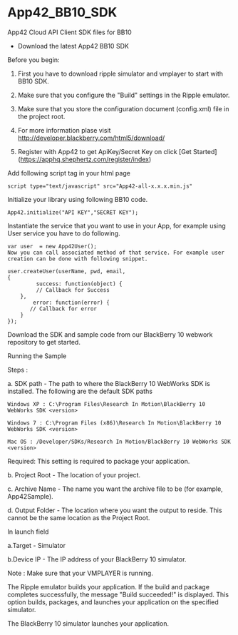 App42_BB10_SDK
====================

App42 Cloud API Client SDK files for BB10 

- Download  the latest App42 BB10 SDK

Before you begin:

1. First you have to download ripple simulator and vmplayer to start with BB10 SDK.

2. Make sure that you configure the "Build" settings in the Ripple emulator.

3. Make sure that you store the configuration document (config.xml) file in the project root. 

4. For more information plase visit http://developer.blackberry.com/html5/download/

5. Register with App42 to get ApiKey/Secret Key on click [Get Started] (https://apphq.shephertz.com/register/index)

Add following script tag in your html page

	script type="text/javascript" src="App42-all-x.x.x.min.js"
Initialize your library using following BB10 code.
 	
 	App42.initialize("API KEY","SECRET KEY");
 	
 Instantiate the service that you want to use in your App, for example using User service you have to do following.

 	var user  = new App42User();
 	Now you can call associated method of that service. For example user creation can be done with following snippet.

 	user.createUser(userName, pwd, email,
	{
     	     success: function(object) {
        	 // Callback for Success 
		},
            error: function(error) {
           // Callback for error 
		}
    });
Download the SDK and sample code from our BlackBerry 10 webwork repository to get started.

Running the Sample


Steps : 


a. SDK path - The path to where the BlackBerry 10 WebWorks SDK is installed. The following are the default SDK paths

	Windows XP : C:\Program Files\Research In Motion\BlackBerry 10 WebWorks SDK <version>
	
	Windows 7 : C:\Program Files (x86)\Research In Motion\BlackBerry 10 WebWorks SDK <version>
	
	Mac OS : /Developer/SDKs/Research In Motion/BlackBerry 10 WebWorks SDK <version>

Required: This setting is required to package your application.

b. Project Root - The location of your project. 
	
c. Archive Name - The name you want the archive file to be (for example, App42Sample).
	
d. Output Folder - The location where you want the output to reside. This cannot be the same location as the Project Root.

In launch field

a.Target - Simulator
	
b.Device IP -  The IP address of your BlackBerry 10 simulator.

Note : Make sure that your VMPLAYER is running.
	
The Ripple emulator builds your application. If the build and package completes successfully, the message "Build succeeded!" is displayed.
This option builds, packages, and launches your application on the specified simulator.

The BlackBerry 10 simulator launches your application.
 
	
